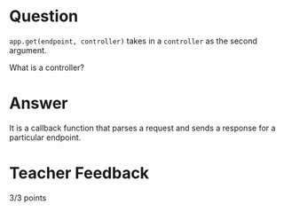 # Question

`app.get(endpoint, controller)` takes in a `controller` as the second argument.

What is a controller?

# Answer

It is a callback function that parses a request and sends a response for a particular endpoint.

# Teacher Feedback

3/3 points
